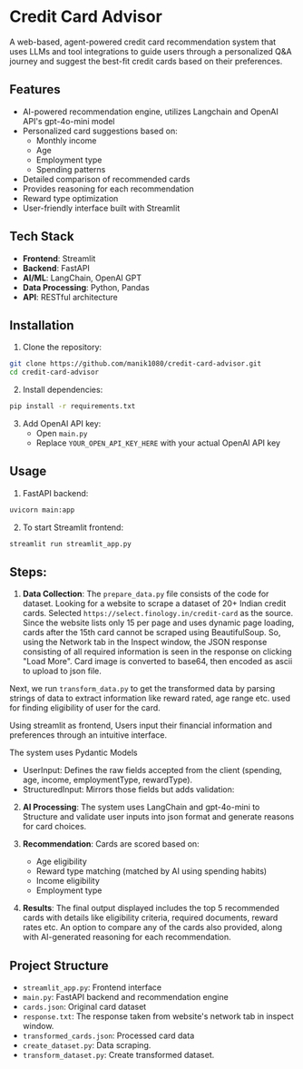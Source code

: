 # Credit Card Advisor

A web-based, agent-powered credit card recommendation system that uses LLMs and tool integrations to guide users through a personalized Q&A journey and suggest the best-fit credit cards based on their preferences. 

## Features

- AI-powered recommendation engine, utilizes Langchain and OpenAI API's gpt-4o-mini model
- Personalized card suggestions based on:
  - Monthly income
  - Age
  - Employment type
  - Spending patterns
- Detailed comparison of recommended cards
- Provides reasoning for each recommendation
- Reward type optimization
- User-friendly interface built with Streamlit

## Tech Stack

- **Frontend**: Streamlit
- **Backend**: FastAPI
- **AI/ML**: LangChain, OpenAI GPT
- **Data Processing**: Python, Pandas
- **API**: RESTful architecture

## Installation

1. Clone the repository:
```bash
git clone https://github.com/manik1080/credit-card-advisor.git
cd credit-card-advisor
```

2. Install dependencies:
```bash
pip install -r requirements.txt
```

3. Add OpenAI API key:
   - Open `main.py`
   - Replace `YOUR_OPEN_API_KEY_HERE` with your actual OpenAI API key

## Usage

1. FastAPI backend:
```bash
uvicorn main:app
```

2. To start Streamlit frontend:
```bash
streamlit run streamlit_app.py
```
## **Steps:**
1. **Data Collection**: The `prepare_data.py` file consists of the code for dataset.
Looking for a website to scrape a dataset of 20+ Indian credit cards. Selected `https://select.finology.in/credit-card` as the source. Since the website lists only 15 per page and uses dynamic page loading, cards after the 15th card cannot be scraped using BeautifulSoup.
So, using the Network tab in the Inspect window, the JSON response consisting of all required information is seen in the response on clicking "Load More".
Card image is converted to base64, then encoded as ascii to upload to json file.

Next, we run `transform_data.py` to get the transformed data by parsing strings of data to extract information like reward rated, age range etc. used for finding eligibility of user for the card.

Using streamlit as frontend,
Users input their financial information and preferences through an intuitive interface.

The system uses Pydantic Models
- UserInput: Defines the raw fields accepted from the client (spending, age, income, employmentType, rewardType).
- StructuredInput: Mirrors those fields but adds validation:

2. **AI Processing**: The system uses LangChain and gpt-4o-mini to Structure and validate user inputs into json format and generate reasons for card choices. 

3. **Recommendation**: Cards are scored based on:
   - Age eligibility 
   - Reward type matching (matched by AI using spending habits)
   - Income eligibility
   - Employment type

5. **Results**: The final output displayed includes the top 5 recommended cards with details like eligibility criteria, required documents, reward rates etc.
An option to compare any of the cards also provided, along with AI-generated reasoning for each recommendation.

## Project Structure

- `streamlit_app.py`: Frontend interface
- `main.py`: FastAPI backend and recommendation engine
- `cards.json`: Original card dataset
- `response.txt`: The response taken from website's network tab in inspect window.
- `transformed_cards.json`: Processed card data
- `create_dataset.py`: Data scraping.
- `transform_dataset.py`: Create transformed dataset.
